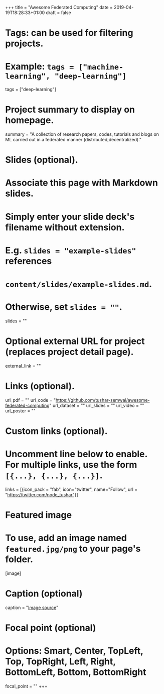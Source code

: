 +++
title = "Awesome Federated Computing"
date = 2019-04-19T18:28:33+01:00
draft = false

# Tags: can be used for filtering projects.
# Example: `tags = ["machine-learning", "deep-learning"]`
tags = ["deep-learning"]

# Project summary to display on homepage.
summary = "A collection of research papers, codes, tutorials and blogs on ML carried out in a federated manner (distributed;decentralized)."

# Slides (optional).
#   Associate this page with Markdown slides.
#   Simply enter your slide deck's filename without extension.
#   E.g. `slides = "example-slides"` references 
#   `content/slides/example-slides.md`.
#   Otherwise, set `slides = ""`.
slides = ""

# Optional external URL for project (replaces project detail page).
external_link = ""

# Links (optional).
url_pdf = ""
url_code = "https://github.com/tushar-semwal/awesome-federated-computing"
url_dataset = ""
url_slides = ""
url_video = ""
url_poster = ""

# Custom links (optional).
#   Uncomment line below to enable. For multiple links, use the form `[{...}, {...}, {...}]`.
 links = [{icon_pack = "fab", icon="twitter", name="Follow", url = "https://twitter.com/node_tushar"}]

# Featured image
# To use, add an image named `featured.jpg/png` to your page's folder. 
[image]
  # Caption (optional)
  caption = "[Image source](https://towardsdatascience.com/the-new-dawn-of-ai-federated-learning-8ccd9ed7fc3a)"

  # Focal point (optional)
  # Options: Smart, Center, TopLeft, Top, TopRight, Left, Right, BottomLeft, Bottom, BottomRight
  focal_point = ""
+++
